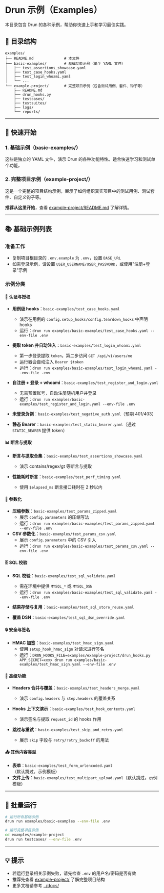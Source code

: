 # Drun 示例（Examples）

本目录包含 Drun 的各种示例，帮助你快速上手和学习最佳实践。

## 📁 目录结构

```
examples/
├── README.md              # 本文件
├── basic-examples/        # 基础功能示例（单个 YAML 文件）
│   ├── test_assertions_showcase.yaml
│   ├── test_case_hooks.yaml
│   ├── test_login_whoami.yaml
│   └── ...
└── example-project/       # 完整项目示例（包含测试用例、套件、钩子等）
    ├── README.md
    ├── drun_hooks.py
    ├── testcases/
    ├── testsuites/
    ├── logs/
    └── reports/
```

---

## 🚀 快速开始

### 1. 基础示例（basic-examples/）

这些是独立的 YAML 文件，演示 Drun 的各种功能特性。适合快速学习和测试单个功能。

### 2. 完整项目示例（example-project/）

这是一个完整的项目结构示例，展示了如何组织真实项目中的测试用例、测试套件、自定义钩子等。

**推荐从这里开始**，查看 [example-project/README.md](example-project/README.md) 了解详情。

---

## 📚 基础示例列表

### 准备工作
- 复制项目根目录的 `.env.example` 为 `.env`，设置 `BASE_URL`
- 如需登录示例，请设置 `USER_USERNAME/USER_PASSWORD`，或使用"注册+登录"示例

### 示例分类

#### 🔐 认证与授权
- **用例级 hooks**：`basic-examples/test_case_hooks.yaml`
  - 演示在用例的 `config.setup_hooks/config.teardown_hooks` 中声明 hooks
  - 运行：`drun run examples/basic-examples/test_case_hooks.yaml --env-file .env`

- **提取 token 并自动注入**：`basic-examples/test_login_whoami.yaml`
  - 第一步登录提取 `token`，第二步访问 `GET /api/v1/users/me`
  - 运行器会自动注入 `Bearer $token`
  - 运行：`drun run examples/basic-examples/test_login_whoami.yaml --env-file .env`

- **自注册 + 登录 + whoami**：`basic-examples/test_register_and_login.yaml`
  - 无需预置账号，自动注册随机用户并登录
  - 运行：`drun run examples/basic-examples/test_register_and_login.yaml --env-file .env`

- **未登录负例**：`basic-examples/test_negative_auth.yaml`（预期 401/403）
- **静态 Bearer**：`basic-examples/test_static_bearer.yaml`（通过 `STATIC_BEARER` 提供 token）

#### 📊 断言与提取
- **断言与提取合集**：`basic-examples/test_assertions_showcase.yaml`
  - 演示 contains/regex/gt 等断言与提取
  
- **性能耗时断言**：`basic-examples/test_perf_timing.yaml`
  - 使用 `$elapsed_ms` 断言接口耗时在 2 秒以内

#### 🔄 参数化
- **压缩参数**：`basic-examples/test_params_zipped.yaml`
  - 展示 `config.parameters` 的压缩写法
  - 运行：`drun run examples/basic-examples/test_params_zipped.yaml --env-file .env`
- **CSV 参数化**：`basic-examples/test_params_csv.yaml`
  - 展示 `config.parameters` 中的 CSV 引入
  - 运行：`drun run examples/basic-examples/test_params_csv.yaml --env-file .env`

#### 🗄️ SQL 校验
- **SQL 校验**：`basic-examples/test_sql_validate.yaml`
  - 需在环境中提供 `MYSQL_*` 或 `MYSQL_DSN`
  - 运行：`drun run examples/basic-examples/test_sql_validate.yaml --env-file .env`

- **结果存储与复用**：`basic-examples/test_sql_store_reuse.yaml`
- **覆盖 DSN**：`basic-examples/test_sql_dsn_override.yaml`

#### 🔒 安全与签名
- **HMAC 加签**：`basic-examples/test_hmac_sign.yaml`
  - 使用 `setup_hook_hmac_sign` 对请求进行签名
  - 运行：`DRUN_HOOKS_FILE=examples/example-project/drun_hooks.py APP_SECRET=xxxx drun run examples/basic-examples/test_hmac_sign.yaml --env-file .env`

#### 🔧 高级功能
- **Headers 合并与覆盖**：`basic-examples/test_headers_merge.yaml`
  - 演示 `config.headers` 与 `step.headers` 的覆盖关系

- **Hooks 上下文演示**：`basic-examples/test_hook_contexts.yaml`
  - 演示签名与提取 `request_id` 的 hooks 作用

- **跳过与重试**：`basic-examples/test_skip_and_retry.yaml`
  - 展示 `skip` 字段与 `retry/retry_backoff` 的用法

#### 📤 其他内容类型
- **表单**：`basic-examples/test_form_urlencoded.yaml`（默认跳过，示例模板）
- **文件上传**：`basic-examples/test_multipart_upload.yaml`（默认跳过，示例模板）

---

## 🏃 批量运行

```bash
# 运行所有基础示例
drun run examples/basic-examples --env-file .env

# 运行完整项目示例
cd examples/example-project
drun run testcases/ --env-file .env
```

---

## 💡 提示

- 若运行登录相关示例失败，请先检查 `.env` 的用户名/密码是否有效
- 推荐先查看 [example-project/](example-project/) 了解完整项目结构
- 更多文档请参考 [../docs/](../docs/)
